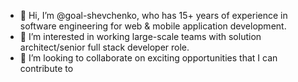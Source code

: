- 👋 Hi, I’m @goal-shevchenko, who has 15+ years of experience in software engineering for web & mobile application development.
- 👀 I’m interested in working large-scale teams with solution architect/senior full stack developer role.
- 💞️ I’m looking to collaborate on exciting opportunities that I can contribute to 

<!---
goal-shevchenko/goal-shevchenko is a ✨ special ✨ repository because its `README.md` (this file) appears on your GitHub profile.
You can click the Preview link to take a look at your changes.
--->
